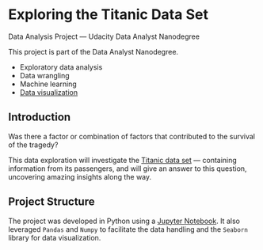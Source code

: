 # Exploring the Titanic Data Set
Data Analysis Project — Udacity Data Analyst Nanodegree

This project is part of the Data Analyst Nanodegree. 

* Exploratory data analysis
* Data wrangling
* Machine learning
* [Data visualization](https://public.tableau.com/profile/hande.keskin.sungur#!/vizhome/TitanicTableauStory_final/TitanicStory)


## Introduction
Was there a factor or combination of factors that contributed to the survival of the tragedy?

This data exploration will investigate the [Titanic data set](https://www.kaggle.com/c/titanic) — containing information from its passengers, and will give an answer to this question, uncovering amazing insights along the way.


## Project Structure
The project was developed in Python using a [Jupyter Notebook](http://jupyter.org). It also leveraged `Pandas` and `Numpy` to facilitate the data handling and the `Seaborn` library for data visualization.
